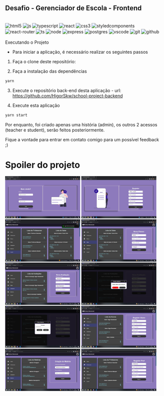 ## Desafio - Gerenciador de Escola - Frontend

<div style="display: inline_block"><br/>
    <img align="center" src="https://img.shields.io/badge/HTML5-E34F26?style=for-the-badge&logo=html5&logoColor=white/" alt="html5" />
    <img align="center" src="https://img.shields.io/badge/JavaScript-323330?style=for-the-badge&logo=javascript&logoColor=F7DF1E/" alt="js" />
    <img align="center" src="https://img.shields.io/badge/TypeScript-007ACC?style=for-the-badge&logo=typescript&logoColor=white" alt="typescript" />
    <img align="center" src="https://img.shields.io/badge/React-20232A?style=for-the-badge&logo=react&logoColor=61DAFB/" alt="react" />  
    <img align="center" src="https://img.shields.io/badge/CSS3-1572B6?style=for-the-badge&logo=css3&logoColor=white/" alt="css3" />
    <img align="center" alt="styledcomponents" src="https://img.shields.io/badge/styled--components-DB7093?style=for-the-badge&logo=styled-components&logoColor=white"/>
    <img align="center" alt="react-router" src="https://img.shields.io/badge/React_Router-CA4245?style=for-the-badge&logo=react-router&logoColor=white"/>
    <img align="center" alt="ts" src="https://img.shields.io/badge/TypeScript-007ACC?style=for-the-badge&logo=typescript&logoColor=white"/>
    <img align="center" alt="node" src="https://img.shields.io/badge/Node.js-43853D?style=for-the-badge&logo=node.js&logoColor=white"/>
    <img align="center" alt="express" src="https://img.shields.io/badge/Express.js-404D59?style=for-the-badge"/>
    <img align="center" alt="postgres" src="https://img.shields.io/badge/PostgreSQL-316192?style=for-the-badge&logo=postgresql&logoColor=white"/>
    <img align="center" alt="vscode" src="https://img.shields.io/badge/Visual_Studio_Code-0078D4?style=for-the-badge&logo=visual%20studio%20code&logoColor=white"/>
    <img align="center" alt="git" src="https://img.shields.io/badge/GIT-E44C30?style=for-the-badge&logo=git&logoColor=white"/>
    <img align="center" alt="github" src="https://img.shields.io/badge/GitHub-100000?style=for-the-badge&logo=github&logoColor=white"/>
</div>
<br/>
<br?


# Executando o Projeto

- Para iniciar a aplicação, é necessário realizar os seguintes passos

1. Faça o clone deste repositório:

2. Faça a instalação das dependências
```bash
yarn 
```

3. Execute o repositório back-end desta aplicação - url: https://github.com/HigorSkw/school-project-backend

4. Execute esta aplicação 

```bash
yarn start
```


Por enquanto, foi criado apenas uma história (admin), os outros 2 acessos (teacher e student), serão feitos posteriormente.


Fique a vontade para entrar em contato comigo para um possível feedback ;)



# Spoiler do projeto

<div style="display: inline-block">
    <img width="48%" src="https://github.com/HigorSkw/school-project-frontend/blob/main/src/assets/spoiler/login-page.JPG" alt="clubs-page">
    <img width="48%" src="https://github.com/HigorSkw/school-project-frontend/blob/main/src/assets/spoiler/register-page.JPG" alt="clubs-page">
    <img width="48%" src="https://github.com/HigorSkw/school-project-frontend/blob/main/src/assets/spoiler/home-page.JPG" alt="clubs-page">
    <img width="48%" src="https://github.com/HigorSkw/school-project-frontend/blob/main/src/assets/spoiler/clubs-page.JPG" alt="clubs-page">
    <img width="48%" src="https://github.com/HigorSkw/school-project-frontend/blob/main/src/assets/spoiler/grades-page.JPG" alt="clubs-page">
    <img width="48%" src="https://github.com/HigorSkw/school-project-frontend/blob/main/src/assets/spoiler/modal-delete.JPG" alt="clubs-page">
    <img width="48%" src="https://github.com/HigorSkw/school-project-frontend/blob/main/src/assets/spoiler/modal-edit.JPG" alt="clubs-page">
    <img width="48%" src="https://github.com/HigorSkw/school-project-frontend/blob/main/src/assets/spoiler/students-page.JPG" alt="clubs-page">
    <img width="48%" src="https://github.com/HigorSkw/school-project-frontend/blob/main/src/assets/spoiler/subjects-page.JPG" alt="clubs-page">
    <img width="48%" src="https://github.com/HigorSkw/school-project-frontend/blob/main/src/assets/spoiler/teachers-page.JPG" alt="clubs-page">


</div>
